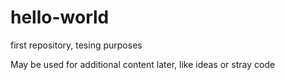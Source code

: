 # hello-world
first repository, tesing purposes

May be used for additional content later, like ideas or stray code
